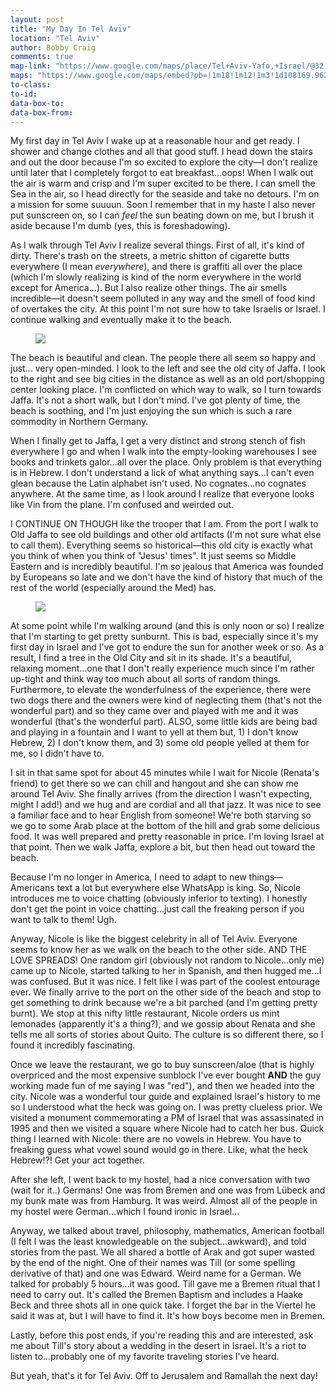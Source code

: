 ```yaml
---
layout: post
title: "My Day In Tel Aviv"
location: "Tel Aviv"
author: Bobby Craig
comments: true
map-link: "https://www.google.com/maps/place/Tel+Aviv-Yafo,+Israel/@32.0055365,34.8832225,17z/data=!4m5!3m4!1s0x151d4ca6193b7c1f:0xc1fb72a2c0963f90!8m2!3d32.0852999!4d34.7817676"
maps: "https://www.google.com/maps/embed?pb=!1m18!1m12!1m3!1d108169.96210362145!2d34.7272059659588!3d32.0878708328437!2m3!1f0!2f0!3f0!3m2!1i1024!2i768!4f13.1!3m3!1m2!1s0x151d4ca6193b7c1f%3A0xc1fb72a2c0963f90!2sTel+Aviv-Yafo%2C+Israel!5e0!3m2!1sen!2sus!4v1493566392773"
to-class:
to-id:
data-box-to:
data-box-from:
---
```


<p>My first day in Tel Aviv I wake up at a reasonable hour and get ready. I shower and change clothes and all that good stuff. I head down the stairs and out the door because I'm so excited to explore the city&mdash;I don't realize until later that I completely forgot to eat breakfast...oops! When I walk out the air is warm and crisp and I'm super excited to be there. I can smell the Sea in the air, so I head directly for the seaside and take no detours. I'm on a mission for some suuuun. Soon I remember that in my haste I also never put sunscreen on, so I can <em>feel</em> the sun beating down on me, but I brush it aside because I'm dumb (yes, this is foreshadowing).</p>

<p>As I walk through Tel Aviv I realize several things. First of all, it's kind of dirty. There's trash on the streets, a metric shitton of cigarette butts everywhere (I mean <em>everywhere</em>), and there is graffiti all over the place (which I'm slowly realizing is kind of the norm everywhere in the world except for America...). But I also realize other things. The air smells incredible&mdash;it doesn't seem polluted in any way and the smell of food kind of overtakes the city. At this point I'm not sure how to take Israelis or Israel. I continue walking and eventually make it to the beach.</p>

<figure>
  <img src="/im-ausland/img/post-imgs/tel-aviv-beach-min.jpg">
</figure>

<p>The beach is beautiful and clean. The people there all seem so happy and just... very open-minded. I look to the left and see the old city of Jaffa. I look to the right and see big cities in the distance as well as an old port/shopping center looking place. I'm conflicted on which way to walk, so I turn towards Jaffa. It's not a short walk, but I don't mind. I've got plenty of time, the beach is soothing, and I'm just enjoying the sun which is such a rare commodity in Northern Germany.</p>

<p>When I finally get to Jaffa, I get a very distinct and strong stench of fish everywhere I go and when I walk into the empty-looking warehouses I see books and trinkets galor...all over the place. Only problem is that everything is in Hebrew. I don't understand a lick of what anything says...I can't even glean because the Latin alphabet isn't used. No cognates...no cognates anywhere. At the same time, as I look around I realize that everyone looks like Vin from the plane. I'm confused and weirded out.</p>

<p>I CONTINUE ON THOUGH like the trooper that I am. From the port I walk to Old Jaffa to see old buildings and other old artifacts (I'm not sure what else to call them). Everything seems so historical&mdash;this old city is exactly what you think of when you think of "Jesus' times". It just seems so Middle Eastern and is incredibly beautiful. I'm so jealous that America was founded by Europeans so late and we don't have the kind of history that much of the rest of the world (especially around the Med) has.</p>

<figure>
  <img src="/im-ausland/img/post-imgs/old-jaffa-min.jpg">
</figure>

<p>At some point while I'm walking around (and this is only noon or so) I realize that I'm starting to get pretty sunburnt. This is bad, especially since it's my first day in Israel and I've got to endure the sun for another week or so. As a result, I find a tree in the Old City and sit in its shade. It's a beautiful, relaxing moment...one that I don't really experience much since I'm rather up-tight and think way too much about all sorts of random things. Furthermore, to elevate the wonderfulness of the experience, there were two dogs there and the owners were kind of neglecting them (that's not the wonderful part) and so they came over and played with me and it was wonderful (that's the wonderful part). ALSO, some little kids are being bad and playing in a fountain and I want to yell at them but, 1) I don't know Hebrew, 2) I don't know them, and 3) some old people yelled at them for me, so I didn't have to.</p>

<p>I sit in that same spot for about 45 minutes while I wait for Nicole (Renata's friend) to get there so we can chill and hangout and she can show me around Tel Aviv. She finally arrives (from the direction I wasn't expecting, might I add!) and we hug and are cordial and all that jazz. It was nice to see a familiar face and to hear English from someone! We're both starving so we go to some Arab place at the bottom of the hill and grab some delicious food. It was well prepared and pretty reasonable in price. I'm loving Israel at that point. Then we walk Jaffa, explore a bit, but then head out toward the beach.</p>

<p>Because I'm no longer in America, I need to adapt to new things&mdash;Americans text a lot but everywhere else WhatsApp is king. So, Nicole introduces me to voice chatting (obviously inferior to texting). I honestly don't get the point in voice chatting...just call the freaking person if you want to talk to them! Ugh.</p>

<p>Anyway, Nicole is like the biggest celebrity in all of Tel Aviv. Everyone seems to know her as we walk on the beach to the other side. AND THE LOVE SPREADS! One random girl (obviously not random to Nicole...only me) came up to Nicole, started talking to her in Spanish, and then hugged me...I was confused. But it was nice. I felt like I was part of the coolest entourage ever. We finally arrive to the port on the other side of the beach and stop to get something to drink because we're a bit parched (and I'm getting pretty burnt). We stop at this nifty little restaurant, Nicole orders us mint lemonades (apparently it's a thing?), and we gossip about Renata and she tells me all sorts of stories about Quito. The culture is so different there, so I found it incredibly fascinating.</p>

<p>Once we leave the restaurant, we go to buy sunscreen/aloe (that is highly overpriced and the most expensive sunblock I've ever bought <strong>AND</strong> the guy working made fun of me saying I was "red"), and then we headed into the city. Nicole was a wonderful tour guide and explained Israel's history to me so I understood what the heck was going on. I was pretty clueless prior. We visited a monument commemorating a PM of Israel that was assassinated in 1995 and then we visited a square where Nicole had to catch her bus. Quick thing I learned with Nicole: there are no vowels in Hebrew. You have to freaking guess what vowel sound would go in there. Like, what the heck Hebrew!?! Get your act together.</p>

<p>After she left, I went back to my hostel, had a nice conversation with two (wait for it..) Germans! One was from Bremen and one was from Lübeck and my bunk mate was from Hamburg. It was weird. Almost all of the people in my hostel were German...which I found ironic in Israel...</p>

<p>Anyway, we talked about travel, philosophy, mathematics, American football (I felt I was the least knowledgeable on the subject...awkward), and told stories from the past. We all shared a bottle of Arak and got super wasted by the end of the night. One of their names was Till (or some spelling derivative of that) and one was Edward. Weird name for a German. We talked for probably 5 hours...it was good. Till gave me a Bremen ritual that I need to carry out. It's called the Bremen Baptism and includes a Haake Beck and three shots all in one quick take. I forget the bar in the Viertel he said it was at, but I will have to find it. It's how boys become men in Bremen.</p>

<p>Lastly, before this post ends, if you're reading this and are interested, ask me about Till's story about a wedding in the desert in Israel. It's a riot to listen to...probably one of my favorite traveling stories I've heard.</p>

<p>But yeah, that's it for Tel Aviv. Off to Jerusalem and Ramallah the next day!</p>
